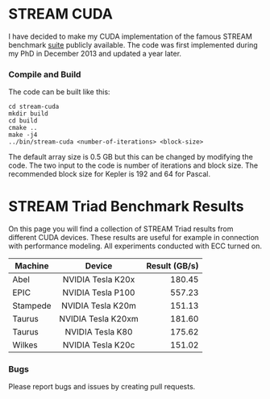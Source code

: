 # STREAM CUDA
I have decided to make my CUDA implementation of the famous STREAM benchmark [suite](https://www.cs.virginia.edu/stream/)
publicly available. The code was first implemented during my PhD in December 2013 and updated a year later.

### Compile and Build ###
The code can be built like this:

    cd stream-cuda
    mkdir build
    cd build
    cmake ..
    make -j4
    ../bin/stream-cuda <number-of-iterations> <block-size>

The default array size is 0.5 GB but this can be changed by modifying the code.
The two input to the code is number of iterations and block size.
The recommended block size for Kepler is 192 and 64 for Pascal.

# STREAM Triad Benchmark Results
On this page you will find a collection of STREAM Triad results from different CUDA devices.
These results are useful for example in connection with performance modeling.
All experiments conducted with ECC turned on.

| Machine        | Device           | Result (GB/s)  |
| ------------- |:-------------:| -----:|
Abel     | NVIDIA Tesla K20x     | 180.45 |
EPIC     | NVIDIA Tesla P100     | 557.23 |
Stampede | NVIDIA Tesla K20m     | 151.13 |
Taurus   | NVIDIA Tesla K20xm    | 181.60 |
Taurus   | NVIDIA Tesla K80      | 175.62 |
Wilkes   | NVIDIA Tesla K20c     | 151.02 |

### Bugs
Please report bugs and issues by creating pull requests.
